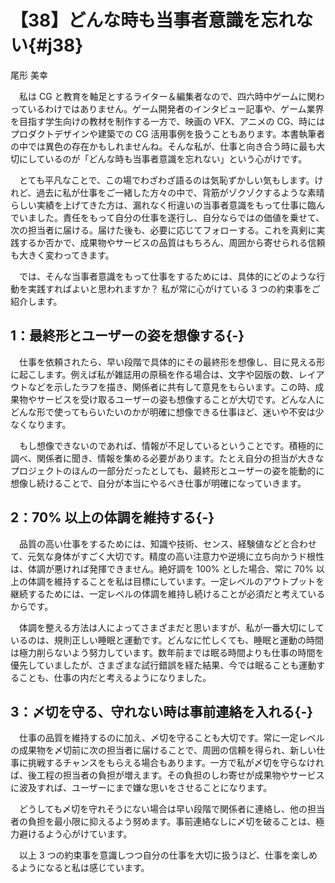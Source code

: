# 【38】どんな時も当事者意識を忘れない{#j38}

<div class="author">尾形 美幸</div>

　私は CG と教育を軸足とするライター＆編集者なので、四六時中ゲームに関わっているわけではありません。ゲーム開発者のインタビュー記事や、ゲーム業界を目指す学生向けの教材を制作する一方で、映画の VFX、アニメの CG、時にはプロダクトデザインや建築での CG 活用事例を扱うこともあります。本書執筆者の中では異色の存在かもしれませんね。そんな私が、仕事と向き合う時に最も大切にしているのが「どんな時も当事者意識を忘れない」という心がけです。

　とても平凡なことで、この場でわざわざ語るのは気恥ずかしい気もします。けれど、過去に私が仕事をご一緒した方々の中で、背筋がゾクゾクするような素晴らしい実績を上げてきた方は、漏れなく桁違いの当事者意識をもって仕事に臨んでいました。責任をもって自分の仕事を遂行し、自分ならではの価値を乗せて、次の担当者に届ける。届けた後も、必要に応じてフォローする。これを真剣に実践するか否かで、成果物やサービスの品質はもちろん、周囲から寄せられる信頼も大きく変わってきます。

　では、そんな当事者意識をもって仕事をするためには、具体的にどのような行動を実践すればよいと思われますか？ 私が常に心がけている 3 つの約束事をご紹介します。

## 1：最終形とユーザーの姿を想像する{-}

　仕事を依頼されたら、早い段階で具体的にその最終形を想像し、目に見える形に起こします。例えば私が雑誌用の原稿を作る場合は、文字や図版の数、レイアウトなどを示したラフを描き、関係者に共有して意見をもらいます。この時、成果物やサービスを受け取るユーザーの姿も想像することが大切です。どんな人にどんな形で使ってもらいたいのかが明確に想像できる仕事ほど、迷いや不安は少なくなります。

　もし想像できないのであれば、情報が不足しているということです。積極的に調べ、関係者に聞き、情報を集める必要があります。たとえ自分の担当が大きなプロジェクトのほんの一部分だったとしても、最終形とユーザーの姿を能動的に想像し続けることで、自分が本当にやるべき仕事が明確になっていきます。

## 2：70% 以上の体調を維持する{-}

　品質の高い仕事をするためには、知識や技術、センス、経験値などと合わせて、元気な身体がすごく大切です。精度の高い注意力や逆境に立ち向かうド根性は、体調が悪ければ発揮できません。絶好調を 100% とした場合、常に 70% 以上の体調を維持することを私は目標にしています。一定レベルのアウトプットを継続するためには、一定レベルの体調を維持し続けることが必須だと考えているからです。

　体調を整える方法は人によってさまざまだと思いますが、私が一番大切にしているのは、規則正しい睡眠と運動です。どんなに忙しくても、睡眠と運動の時間は極力削らないよう努力しています。数年前までは眠る時間よりも仕事の時間を優先していましたが、さまざまな試行錯誤を経た結果、今では眠ることも運動することも、仕事の内だと考えるようになりました。

## 3：〆切を守る、守れない時は事前連絡を入れる{-}

　仕事の品質を維持するのに加え、〆切を守ることも大切です。常に一定レベルの成果物を〆切前に次の担当者に届けることで、周囲の信頼を得られ、新しい仕事に挑戦するチャンスをもらえる場合もあります。一方で私が〆切を守らなければ、後工程の担当者の負担が増えます。その負担のしわ寄せが成果物やサービスに波及すれば、ユーザーにまで嫌な思いをさせることになります。

　どうしても〆切を守れそうにない場合は早い段階で関係者に連絡し、他の担当者の負担を最小限に抑えるよう努めます。事前連絡なしに〆切を破ることは、極力避けるよう心がけています。

　以上 3 つの約束事を意識しつつ自分の仕事を大切に扱うほど、仕事を楽しめるようになると私は感じています。
